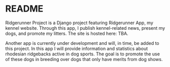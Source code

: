 # README

Ridgerunner Project is a Django project featuring Ridgerunner App, my kennel website. Through this app, I publish kennel-related news, present my dogs, and promote my litters. The site is hosted here: TBA.

Another app is currently under development and will, in time, be added to this project. In this app I will provide information and statistics about rhodesian ridgebacks active in dog sports. The goal is to promote the use of these dogs in breeding over dogs that only have merits from dog shows.
